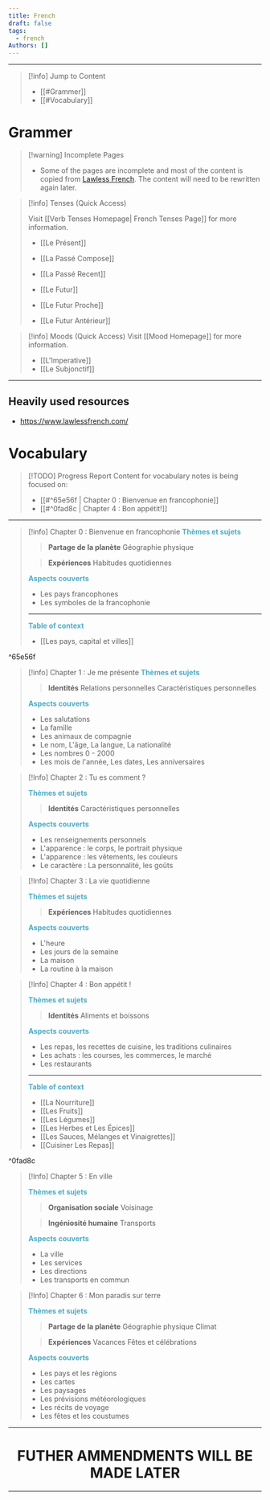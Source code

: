 ```yaml
---
title: French
draft: false
tags:
  - french
Authors: []
---
```

---

>[!info] Jump to Content
>- [[#Grammer]]
>- [[#Vocabulary]]

# Grammer 

>[!warning] Incomplete Pages
> - Some of the pages are incomplete and most of the content is copied from [Lawless French](https://www.lawlessfrench.com/
). The content will need to be rewritten again later. 

>[!info] Tenses (Quick Access)
>
>Visit [[Verb Tenses Homepage| French Tenses Page]] for more information.
>
>- [[Le Présent]]
>
>- [[La Passé Compose]]
>- [[La Passé Recent]]
>  
>- [[Le Futur]]
>-  [[Le Futur Proche]]
>-  [[Le Futur Antérieur]]
>

>[!info] Moods (Quick Access)
>Visit [[Mood Homepage]] for more information.
>
 >- [[L'Imperative]]
>- [[Le Subjonctif]] 

---
## Heavily used resources

- https://www.lawlessfrench.com/

# Vocabulary

>[!TODO] Progress Report
> Content for vocabulary notes is being focused on:
> - [[#^65e56f | Chapter 0 : Bienvenue en francophonie]]
> - [[#^0fad8c | Chapter 4 : Bon appétit!]]

---

>[!info] Chapter 0 : Bienvenue en francophonie
><strong><font color="#4bacc6">Thèmes et sujets</font></strong>
>
>> **Partage de la planète**
>> Géographie physique
>
>> **Expériences**
>> Habitudes quotidiennes
>
><strong><font color="#4bacc6">Aspects couverts</font></strong>
>
>- Les pays francophones
>- Les symboles de la francophonie
>  
> ---
>  
>  <strong><font color="#4bacc6">Table of context</font></strong>
>  
>  - [[Les pays, capital et villes]]

^65e56f


>[!info] Chapter 1 : Je me présente
><strong><font color="#4bacc6">Thèmes et sujets</font></strong>
>
>> **Identités**
>> Relations personnelles
>> Caractéristiques personnelles
>
><strong><font color="#4bacc6">Aspects couverts</font></strong>
>
>
>- Les salutations
>- La famille
>- Les animaux de compagnie
>- Le nom, L'âge, La langue, La nationalité
>- Les nombres 0 - 2000
>- Les mois de l'année, Les dates, Les anniversaires
>  

>[!Info] Chapter 2 : Tu es comment ?
>
><strong><font color="#4bacc6">Thèmes et sujets</font></strong>
>
>> **Identités**
>> Caractéristiques personnelles
>
>
><strong><font color="#4bacc6">Aspects couverts</font></strong>
>
>- Les renseignements personnels
>- L'apparence : le corps, le portrait physique 
>- L'apparence : les vêtements, les couleurs
>- Le caractère : La personnalité, les goûts

>[!Info] Chapter 3 : La vie quotidienne
>
><strong><font color="#4bacc6">Thèmes et sujets</font></strong>
>
>>**Expériences**
>>Habitudes quotidiennes
>
><strong><font color="#4bacc6">Aspects couverts</font></strong>
>
>- L'heure
>- Les jours de la semaine
>- La maison
>- La routine à la maison

>[!Info] Chapter 4 : Bon appétit !
>
><strong><font color="#4bacc6">Thèmes et sujets</font></strong>
>
>> **Identités**
>> Aliments et boissons
>
><strong><font color="#4bacc6">Aspects couverts</font></strong>
>
>- Les repas, les recettes de cuisine, les traditions culinaires
>- Les achats : les courses, les commerces, le marché
>- Les restaurants
>  
> ---
>  
>  <strong><font color="#4bacc6">Table of context</font></strong>
>  
>  - [[La Nourriture]]
>  - [[Les Fruits]]
>  - [[Les Légumes]]
>  - [[Les Herbes et Les Épices]]
>  - [[Les Sauces, Mélanges et Vinaigrettes]]
>  - [[Cuisiner Les Repas]]

^0fad8c


>[!Info] Chapter 5 : En ville
>
><strong><font color="#4bacc6">Thèmes et sujets</font></strong>
>
>>**Organisation sociale**
>>Voisinage
>
>>**Ingéniosité humaine**
>>Transports
>
>
><strong><font color="#4bacc6">Aspects couverts</font></strong>
>
>- La ville
>- Les services
>- Les directions
>- Les transports en commun
>

>[!Info] Chapter 6 : Mon paradis sur terre 
>
><strong><font color="#4bacc6">Thèmes et sujets</font></strong>
>
>>**Partage de la planète**
>>Géographie physique
>>Climat
>
>>**Expériences**
>>Vacances
>>Fêtes et célébrations
>
><strong><font color="#4bacc6">Aspects couverts</font></strong>
>
>- Les pays et les régions
>- Les cartes
>- Les paysages
>- Les prévisions météorologiques
>- Les récits de voyage
>- Les fêtes et les coustumes
>


---

<h1 style="text-align:center">FUTHER AMMENDMENTS WILL BE MADE LATER</h1>

---
